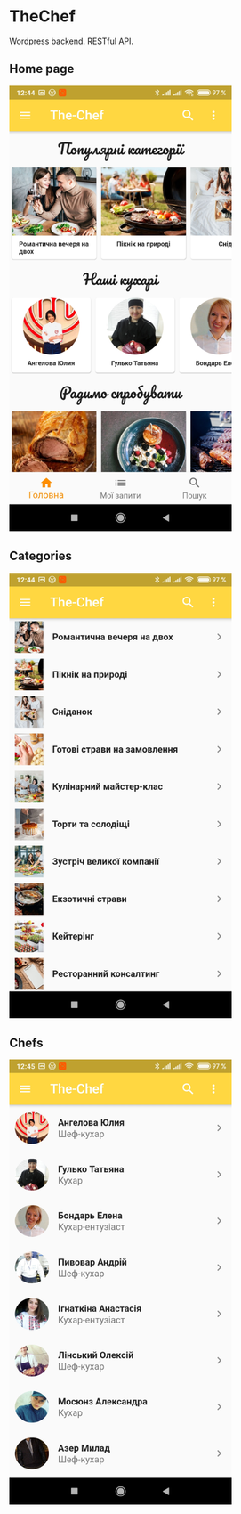 # TheChef

Wordpress backend. RESTful API.

## Home page
<img src="assets/screenshots/home_page.jpg" width="400">

## Categories
<img src="assets/screenshots/categories.jpg" width="400">

## Chefs
<img src="assets/screenshots/chefs.jpg" width="400">
